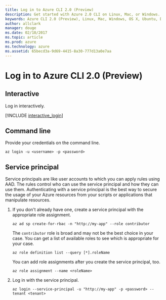 ```yaml
---
title: Log in to Azure CLI 2.0 (Preview)
description: Get started with Azure 2.0 CLI on Linux, Mac, or Windows.
keywords: Azure CLI 2.0 (Preview), Linux, Mac, Windows, OS X, Ubuntu, Debian, CentOS, RHEL, SUSE, CoreOS, Docker, Windows, Python, PIP
author: allclark
manager: douge
ms.date: 02/18/2017
ms.topic: article
ms.prod: azure
ms.technology: azure
ms.assetid: 65becd3a-9d69-4415-8a30-777d13a0e7aa
---
```


# Log in to Azure CLI 2.0 (Preview)

## Interactive

Log in interactively.

[!INCLUDE [interactive_login](includes/interactive-login.md)]

## Command line

Provide your credentials on the command line.

```azurecli
az login -u <username> -p <password>
```

## Service principal

Service principals are like user accounts to which you can apply rules using AAD.
The rules control who can use the service principal and how they can use them.
Authenticating with a service principal is the best way to secure the usage of your Azure resources
from your scripts or applications that manipulate resources.

1. If you don't already have one, create a service principal with the appropriate role assignment.

    ```azurecli
    az ad sp create-for-rbac -n "http://my-app" --role contributor
    ```

    The `contributor` role is broad and may not be the best choice in your case.
    You can get a list of available roles to see which is appropriate for your case.

    ```azurecli
    az role definition list --query [*].roleName
    ```

    You can add role assignments after you create the service principal, too.
    
    ```azurecli
    az role assignment --name <roleName>
    ```

1. Log in with the service principal.

    ```azurecli
    az login --service-principal -u "http://my-app" -p <password> --tenant <tenant>
    ```
